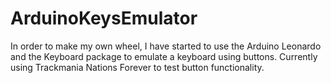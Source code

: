 # ArduinoKeysEmulator
In order to make my own wheel, I have started to use the Arduino Leonardo and the Keyboard package to emulate a keyboard using buttons.
Currently using Trackmania Nations Forever to test button functionality.
